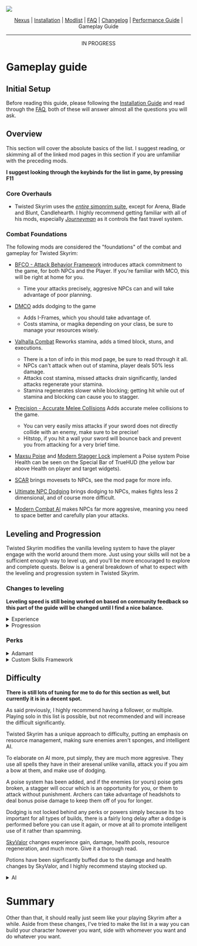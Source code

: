 ![](https://raw.githubusercontent.com/TwistedModding/TwistedModdingLists/refs/heads/main/Twisted%20Skyrim%20Logo%20(1).webp)

<p align="center">
  <a href="https://www.nexusmods.com/skyrimspecialedition/mods/87820](https://www.nexusmods.com/skyrimspecialedition/mods/132034">Nexus</a> |
  <a href="https://github.com/TwistedModding/TwistedModdingLists/blob/main/README.md">Installation</a> |
  <a href="https://loadorderlibrary.com/lists/twisted-skyrim">Modlist</a> |
  <a href="https://github.com/TwistedModding/TwistedModdingLists/blob/main/FAQ.md">FAQ</a> |
  <a href="https://github.com/TwistedModding/TwistedModdingLists/blob/main/CHANGELOG.md">Changelog</a> |
  <a href="https://github.com/TwistedModding/TwistedModdingLists/blob/main/Performance%20Guide.md">Performance Guide</a> |
  Gameplay Guide
</p>

---


<p align="center">
 IN PROGRESS
</p>


# Gameplay guide

## Initial Setup

Before reading this guide, please following the [Installation Guide](https://github.com/TwistedModding/TwistedModdingLists/blob/main/README.md) and read through the [FAQ](https://github.com/TwistedModding/TwistedModdingLists/blob/main/FAQ.md), both of these will answer almost all the questions you will ask.

## Overview

This section will cover the absolute basics of the list. I suggest reading, or skimming all of the linked mod pages in this section if you are unfamiliar with the preceding mods.

**I suggest looking through the keybinds for the list in game, by pressing F11**

### Core Overhauls

- Twisted Skyrim uses the [_entire_ simonrim suite](https://next.nexusmods.com/profile/SimonMagus/mods?gameId=1704), except for Arena, Blade and Blunt, Candlehearth. I highly recommend getting familiar with all of his mods, especially [_Journeyman_](https://www.nexusmods.com/skyrimspecialedition/mods/92220) as it controls the fast travel system.

### Combat Foundations

The following mods are considered the "foundations" of the combat and gameplay for Twisted Skyrim:

- [BFCO - Attack Behavior Framework](https://www.nexusmods.com/skyrimspecialedition/mods/117052) introduces attack commitment to the game, for both NPCs and the Player. If you're familiar with MCO, this will be right at home for you.
  - Time your attacks precisely, aggresive NPCs can and will take advantage of poor planning.

- [DMCO](https://www.distaranimation.com/mods/dodge) adds dodging to the game
  - Adds I-Frames, which you should take advantage of.
  - Costs stamina, or magika depending on your class, be sure to manage your resources wisely.

- [Valhalla Combat](https://www.nexusmods.com/skyrimspecialedition/mods/64741?tab=description) Reworks stamina, adds a timed block, stuns, and executions.
  - There is a ton of info in this mod page, be sure to read through it all. 
  - NPCs can't attack when out of stamina, player deals 50% less damage.
  - Attacks cost stamina, missed attacks drain significantly, landed attacks regenerate your stamina.
  - Stamina regenerates slower while blocking; getting hit while out of stamina and blocking can cause you to stagger.

- [Precision - Accurate Melee Collisions](https://www.nexusmods.com/skyrimspecialedition/mods/72347) Adds accurate melee collisions to the game.
  - You can very easily miss attacks if your sword does not directly collide with an enemy, make sure to be precise!
  - Hitstop, if you hit a wall your sword will bounce back and prevent you from attacking for a very brief time.

- [Maxsu Poise](https://github.com/max-su-2019/MaxsuPoise) and [Modern Stagger Lock](https://github.com/max-su-2019/ModernStaggerLock) implement a Poise system Poise Health can be seen on the Special Bar of TrueHUD (the yellow bar above Health on player and target widgets).

- [SCAR](https://www.nexusmods.com/skyrimspecialedition/mods/72014) brings movesets to NPCs, see the mod page for more info.

- [Ultimate NPC Dodging](https://www.nexusmods.com/skyrimspecialedition/mods/120738) brings dodging to NPCs, makes fights less 2 dimensional, and of course more difficult.
 
- [Modern Combat AI](https://www.nexusmods.com/skyrimspecialedition/mods/74716) makes NPCs far more aggresive, meaning you need to space better and carefully plan your attacks.

## Leveling and Progression

Twisted Skyrim modifies the vanilla leveling system to have the player engage with the world around them more. Just using your skills will not be a sufficient enough way to level up, and you'll be more encouraged to explore and complete quests. Below is a general breakdown of what to expect with the leveling and progression system in Twisted Skyrim.

### Changes to leveling

**Leveling speed is still being worked on based on community feedback so this part of the guide will be changed until I find a nice balance.**

<details>
<summary>Experience</summary>
  
Twisted Skyrim uses [Experience](https://www.nexusmods.com/skyrimspecialedition/mods/17751) and [Skyrim Skill Uncapper](https://www.nexusmods.com/skyrimspecialedition/mods/82558) to handle leveling and progression.

- Experience introduces skill caps based on your player level, the formula is found below.
  - `skillCap = 18 + (playerlevel * 2.00)`'

- Skyrim Uncapper introduces skill uncapping and a dynamic experience gain based on skill level. There are too many changes I've made to put here but the gist is this:
  - Skills cap at level 255, however, skill forumalas still cap out at 100, this means that skill-based damage will not go beyond what vanilla was intended for.
  - XP gain is also modified and follows a general increasing gain as your level gets higher. Lower levels should take longer to achieve, slowly capping out once you get a skill to level 100, where xp gain returns to normal.
 </details>
 
<details>
<summary>Progression</summary>
  
- Twisted Skyrim still uses a leveled approach to loot and npc scaling. With the all the changes to how NPCs behave, health pools, damage dealt & much more, NPCs shouldn't be sponges like they are in vanilla. They should be a challenging, yet rewarding experience no matter where you are in the game.
  
- Dragons exist in the beginning of the game and you can see them flying around certain areas in the distance, I highly suggest avoiding them until you have better gear than what you start with.

- There are many generic, custom, and vanilla followers in the list and I highly suggest you make use of them, taking on big foes without them will prove very difficult, and even bandit camps will be difficult due to being out-numbered.

</details>

### Perks
<details>
<Summary>Adamant</Summary>
Twisted Skyrim uses [Adamant](https://www.nexusmods.com/skyrimspecialedition/mods/41780), Scion and Manbeast for its regular, vampire, and werewolf perk systems(respectively) which can be seen as a much more balanced and impactful perk trees compared to vanilla. It reworks all of the existing trees and I highly recommend reading through it.
</details>
<details>
<Summary>Custom Skills Framework</Summary>
Twisted Skyrim also makes use of the [Custom Skills Framework](https://www.nexusmods.com/skyrimspecialedition/mods/41780) which unlocks the ability to create new perk trees outside of vanilla. In order to access these custom perk trees you will need to use the power in your `powers` menu called `custom skills` which should open a prompt which asks you to pick a tree to open. I recommend starting off by opening your `Destiny` skill tree either through that menu, or the power that is also present called `destiny`. You will get Destiny skill points after reaching level 1,level 5, level 10, level 15, level 20, level 25 and level 30 for a total of 7 skill points. Each path of the tree goes with whatever build you might be doing, and is limited to 7 points total so power creep doesn't become an issue.
</details>

## Difficulty

**There is still lots of tuning for me to do for this section as well, but currently it is in a decent spot.**

As said previously, I highly recommend having a follower, or multiple. Playing solo in this list is possible, but not recommended and will increase the difficult significantly.

Twisted Skyrim has a unique approach to difficulty, putting an emphasis on resource management, making sure enemies aren't sponges, and intelligent AI. 

To elaborate on AI more, put simply, they are much more aggresive. They use all spells they have in their aresenal unlike vanilla, attack you if you aim a bow at them, and make use of dodging.

A poise system has been added, and if the enemies (or yours) poise gets broken, a stagger will occur which is an opportunity for you, or them to attack without punishment. Archers can take advantage of headshots to deal bonus poise damage to keep them off of you for longer.

Dodging is not locked behind any perks or powers simply because its too important for all types of builds, there is a fairly long delay after a dodge is performed before you can use it again, or move at all to promote intelligent use of it rather than spamming.

[SkyValor](https://www.nexusmods.com/skyrimspecialedition/mods/106240) changes experience gain, damage, health pools, resource regeneration, and much more. Give it a thorough read.

Potions have been signficantly buffed due to the damage and health changes by SkyValor, and I highly recommend staying stocked up.

<Details>
  
<summary>AI</summary>

Using [Modern Combat AI](https://www.nexusmods.com/skyrimspecialedition/mods/74716), [SCAR](https://www.nexusmods.com/skyrimspecialedition/mods/72014), [BFCO - Attack Behavior Framework](https://www.nexusmods.com/skyrimspecialedition/mods/117052), & [Ultimate NPC Dodging](https://www.nexusmods.com/skyrimspecialedition/mods/120738), I've made the NPCs infinitely smarter compared to their vanilla counterparts, they will be more aggresive, use potions, and dodge your attacks.

</Details>

# Summary
Other than that, it should really just seem like your playing Skyrim after a while. Aside from these changes, I've tried to make the list in a way you can build your character however you want, side with whomever you want and do whatever you want. 
